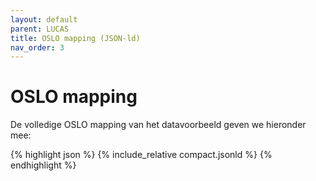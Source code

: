 ```yaml
---
layout: default
parent: LUCAS
title: OSLO mapping (JSON-ld)
nav_order: 3
---
```


# OSLO mapping

De volledige OSLO mapping van het datavoorbeeld geven we hieronder mee: 

{% highlight json %}
{% include_relative  compact.jsonld %}
{% endhighlight %}
